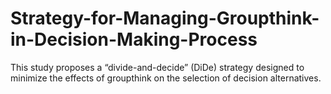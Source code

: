 # Strategy-for-Managing-Groupthink-in-Decision-Making-Process
This study proposes a “divide-and-decide” (DiDe) strategy designed to minimize the effects of groupthink on the selection of decision alternatives.
